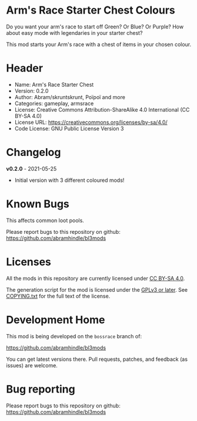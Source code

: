 Arm's Race Starter Chest Colours
=========

Do you want your arm's race to start off Green? Or Blue? Or Purple?
How about easy mode with legendaries in your starter chest?

This mod starts your Arm's race with a chest of items in your chosen colour.

Header
======
* Name: Arm's Race Starter Chest
* Version: 0.2.0
* Author: Abram/skruntskrunt, Poïpoï and more
* Categories: gameplay, armsrace
* License: Creative Commons Attribution-ShareAlike 4.0 International (CC BY-SA 4.0)
* License URL: https://creativecommons.org/licenses/by-sa/4.0/
* Code License: GNU Public License Version 3

Changelog
=========

**v0.2.0** - 2021-05-25
 * Initial version with 3 different coloured mods!

Known Bugs
==========

This affects common loot pools.

Please report bugs to this repository on github: https://github.com/abramhindle/bl3mods

Licenses
========

All the mods in this repository are currently licensed under
[CC BY-SA 4.0](https://creativecommons.org/licenses/by-sa/4.0/).

The generation script for the mod is licensed under the
[GPLv3 or later](https://www.gnu.org/licenses/quick-guide-gplv3.html).
See [COPYING.txt](../../COPYING.txt) for the full text of the license.

Development Home
================

This mod is being developed on the `bossrace` branch of:

https://github.com/abramhindle/bl3mods

You can get latest versions there. Pull requests, patches, and
feedback (as issues) are welcome.

Bug reporting
=============

Please report bugs to this repository on github: https://github.com/abramhindle/bl3mods


